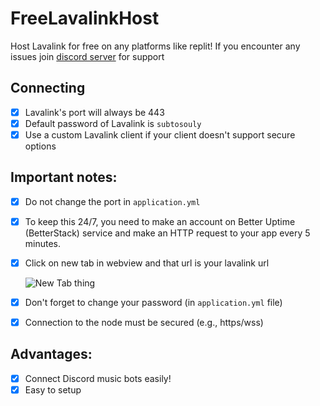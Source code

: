# FreeLavalinkHost

Host Lavalink for free on any platforms like replit!
If you encounter any issues
join [discord server](https://dsc.gg/cysages) for support 
## Connecting
- [x] Lavalink's port will always be 443
- [x] Default password of Lavalink is `subtosouly`
- [x] Use a custom Lavalink client if your client doesn't support secure options

## Important notes:
- [x] Do not change the port in `application.yml`
- [x] To keep this 24/7, you need to make an account on Better Uptime (BetterStack) service and make an HTTP request to your app every 5 minutes.
- [x] Click on new tab in webview and that url is your lavalink url

	![New Tab thing](https://media.discordapp.net/attachments/1193927483221868554/1194592108649140255/image.png?ex=65b0e999&is=659e7499&hm=7aaf70d7e04cfa59242007b4&=&format=webp&quality=lossless)
	
- [x] Don't forget to change your password (in `application.yml` file)
- [x] Connection to the node must be secured (e.g., https/wss)

## Advantages:
- [x] Connect Discord music bots easily!
- [x] Easy to setup
